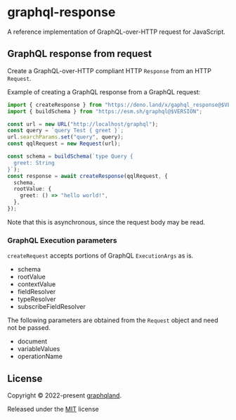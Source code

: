 # graphql-response

A reference implementation of GraphQL-over-HTTP request for JavaScript.

## GraphQL response from request

Create a GraphQL-over-HTTP compliant HTTP `Response` from an HTTP `Request`.

Example of creating a GraphQL response from a GraphQL request:

```ts
import { createResponse } from "https://deno.land/x/gaphql_response@$VERSION/mod.ts";
import { buildSchema } from "https://esm.sh/graphql@$VERSION";

const url = new URL("http://localhost/graphql");
const query = `query Test { greet }`;
url.searchParams.set("query", query);
const qqlRequest = new Request(url);

const schema = buildSchema(`type Query {
  greet: String
}`);
const response = await createResponse(qqlRequest, {
  schema,
  rootValue: {
    greet: () => "hello world!",
  },
});
```

Note that this is asynchronous, since the request body may be read.

### GraphQL Execution parameters

`createRequest` accepts portions of GraphQL `ExecutionArgs` as is.

- schema
- rootValue
- contextValue
- fieldResolver
- typeResolver
- subscribeFieldResolver

The following parameters are obtained from the `Request` object and need not be
passed.

- document
- variableValues
- operationName

## License

Copyright © 2022-present [graphqland](https://github.com/graphqland).

Released under the [MIT](./LICENSE) license
